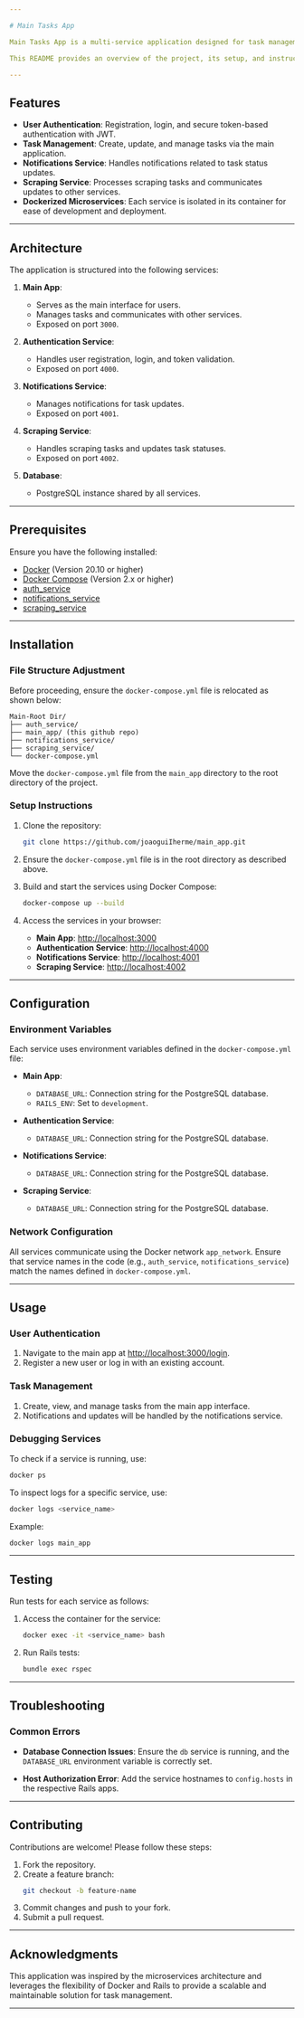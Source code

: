 ```yaml
---

# Main Tasks App

Main Tasks App is a multi-service application designed for task management and notifications. It leverages microservices architecture with services running on Docker containers, including an authentication service, notifications service, scraping service, and a PostgreSQL database.

This README provides an overview of the project, its setup, and instructions for running the application.

---
```


## Features

- **User Authentication**: Registration, login, and secure token-based authentication with JWT.
- **Task Management**: Create, update, and manage tasks via the main application.
- **Notifications Service**: Handles notifications related to task status updates.
- **Scraping Service**: Processes scraping tasks and communicates updates to other services.
- **Dockerized Microservices**: Each service is isolated in its container for ease of development and deployment.

---

## Architecture

The application is structured into the following services:

1. **Main App**:
   - Serves as the main interface for users.
   - Manages tasks and communicates with other services.
   - Exposed on port `3000`.

2. **Authentication Service**:
   - Handles user registration, login, and token validation.
   - Exposed on port `4000`.

3. **Notifications Service**:
   - Manages notifications for task updates.
   - Exposed on port `4001`.

4. **Scraping Service**:
   - Handles scraping tasks and updates task statuses.
   - Exposed on port `4002`.

5. **Database**:
   - PostgreSQL instance shared by all services.

---

## Prerequisites

Ensure you have the following installed:

- [Docker](https://www.docker.com/get-started) (Version 20.10 or higher)
- [Docker Compose](https://docs.docker.com/compose/) (Version 2.x or higher)
- [auth_service](https://github.com/joaoguiIherme/auth_service)
- [notifications_service](https://github.com/joaoguiIherme/notifications_service)
- [scraping_service](https://github.com/joaoguiIherme/scraping_service)
---

## Installation

### File Structure Adjustment

Before proceeding, ensure the `docker-compose.yml` file is relocated as shown below:

```plaintext
Main-Root Dir/
├── auth_service/
├── main_app/ (this github repo)
├── notifications_service/
├── scraping_service/
└── docker-compose.yml
```

Move the `docker-compose.yml` file from the `main_app` directory to the root directory of the project.

### Setup Instructions

1. Clone the repository:
   ```bash
   git clone https://github.com/joaoguiIherme/main_app.git
   ```

2. Ensure the `docker-compose.yml` file is in the root directory as described above.

3. Build and start the services using Docker Compose:
   ```bash
   docker-compose up --build
   ```

4. Access the services in your browser:
   - **Main App**: [http://localhost:3000](http://localhost:3000)
   - **Authentication Service**: [http://localhost:4000](http://localhost:4000)
   - **Notifications Service**: [http://localhost:4001](http://localhost:4001)
   - **Scraping Service**: [http://localhost:4002](http://localhost:4002)

---

## Configuration

### Environment Variables

Each service uses environment variables defined in the `docker-compose.yml` file:

- **Main App**:
  - `DATABASE_URL`: Connection string for the PostgreSQL database.
  - `RAILS_ENV`: Set to `development`.

- **Authentication Service**:
  - `DATABASE_URL`: Connection string for the PostgreSQL database.

- **Notifications Service**:
  - `DATABASE_URL`: Connection string for the PostgreSQL database.

- **Scraping Service**:
  - `DATABASE_URL`: Connection string for the PostgreSQL database.

### Network Configuration

All services communicate using the Docker network `app_network`. Ensure that service names in the code (e.g., `auth_service`, `notifications_service`) match the names defined in `docker-compose.yml`.

---

## Usage

### User Authentication

1. Navigate to the main app at [http://localhost:3000/login](http://localhost:3000/login).
2. Register a new user or log in with an existing account.

### Task Management

1. Create, view, and manage tasks from the main app interface.
2. Notifications and updates will be handled by the notifications service.

### Debugging Services

To check if a service is running, use:
```bash
docker ps
```

To inspect logs for a specific service, use:
```bash
docker logs <service_name>
```

Example:
```bash
docker logs main_app
```

---

## Testing

Run tests for each service as follows:

1. Access the container for the service:
   ```bash
   docker exec -it <service_name> bash
   ```

2. Run Rails tests:
   ```bash
   bundle exec rspec
   ```

---

## Troubleshooting

### Common Errors

- **Database Connection Issues**:
  Ensure the `db` service is running, and the `DATABASE_URL` environment variable is correctly set.

- **Host Authorization Error**:
  Add the service hostnames to `config.hosts` in the respective Rails apps.

---

## Contributing

Contributions are welcome! Please follow these steps:

1. Fork the repository.
2. Create a feature branch:
   ```bash
   git checkout -b feature-name
   ```
3. Commit changes and push to your fork.
4. Submit a pull request.

---

## Acknowledgments

This application was inspired by the microservices architecture and leverages the flexibility of Docker and Rails to provide a scalable and maintainable solution for task management.

---
